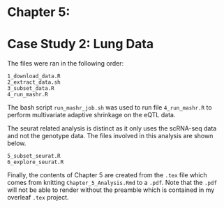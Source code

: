 # Chapter 5: 
# Case Study 2: Lung Data

The files were ran in the following order:

```
1_download_data.R
2_extract_data.sh
3_subset_data.R
4_run_mashr.R
```

The bash script `run_mashr_job.sh` was used to run file `4_run_mashr.R` to perform multivariate adaptive shrinkage on the eQTL data. 

The seurat related analysis is distinct as it only uses the scRNA-seq data and not the genotype data. 
The files involved in this analysis are shown below. 

```
5_subset_seurat.R
6_explore_seurat.R
```

Finally, the contents of Chapter 5 are created from the `.tex` file which comes from knitting `Chapter_5_Analysis.Rmd` to a `.pdf`.
Note that the `.pdf` will not be able to render without the preamble which is contained in my overleaf `.tex` project. 
